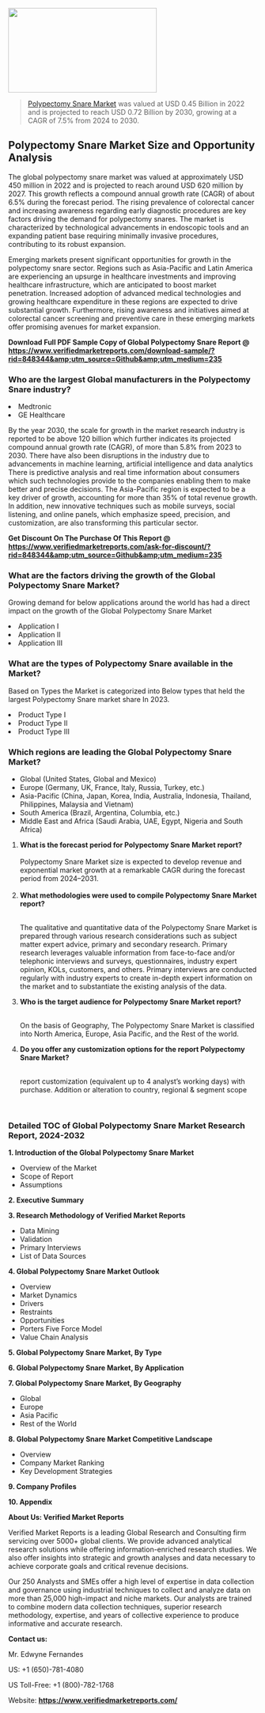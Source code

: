 <img src="https://ffe5etoiles.com/wp-content/uploads/2024/12/MST1-300x171.png" alt="" width="300" height="171" class="alignnone size-medium wp-image-20088" /><blockquote><p><p><a href="https://www.verifiedmarketreports.com/download-sample/?rid=848344&utm_source=Github&utm_medium=235" target="_blank">Polypectomy Snare Market</a> was valued at USD 0.45 Billion in 2022 and is projected to reach USD 0.72 Billion by 2030, growing at a CAGR of 7.5% from 2024 to 2030.</p></blockquote><p><h2>Polypectomy Snare Market Size and Opportunity Analysis</h2> <p>The global polypectomy snare market was valued at approximately USD 450 million in 2022 and is projected to reach around USD 620 million by 2027. This growth reflects a compound annual growth rate (CAGR) of about 6.5% during the forecast period. The rising prevalence of colorectal cancer and increasing awareness regarding early diagnostic procedures are key factors driving the demand for polypectomy snares. The market is characterized by technological advancements in endoscopic tools and an expanding patient base requiring minimally invasive procedures, contributing to its robust expansion.</p> <p>Emerging markets present significant opportunities for growth in the polypectomy snare sector. Regions such as Asia-Pacific and Latin America are experiencing an upsurge in healthcare investments and improving healthcare infrastructure, which are anticipated to boost market penetration. Increased adoption of advanced medical technologies and growing healthcare expenditure in these regions are expected to drive substantial growth. Furthermore, rising awareness and initiatives aimed at colorectal cancer screening and preventive care in these emerging markets offer promising avenues for market expansion.</p> </p><p class=""><strong>Download Full PDF Sample Copy of Global Polypectomy Snare Report @ <a href="https://www.verifiedmarketreports.com/download-sample/?rid=848344&amp;utm_source=Github&amp;utm_medium=235" target="_blank">https://www.verifiedmarketreports.com/download-sample/?rid=848344&amp;utm_source=Github&amp;utm_medium=235</a></strong></p><h3 id="" class="">Who are the largest Global manufacturers in the Polypectomy Snare industry?</h3><p><li>Medtronic</li><li> GE Healthcare</li></p><div class=""><div class="" dir="" data-message-author-role="" data-message-id="" data-message-model-slug=""><div class=""><div class=""><div class=""><div class="" dir="" data-message-author-role="" data-message-id="" data-message-model-slug=""><div class=""><div class=""><p>By the year 2030, the scale for growth in the market research industry is reported to be above 120 billion which further indicates its projected compound annual growth rate (CAGR), of more than 5.8% from 2023 to 2030. There have also been disruptions in the industry due to advancements in machine learning, artificial intelligence and data analytics There is predictive analysis and real time information about consumers which such technologies provide to the companies enabling them to make better and precise decisions. The Asia-Pacific region is expected to be a key driver of growth, accounting for more than 35% of total revenue growth. In addition, new innovative techniques such as mobile surveys, social listening, and online panels, which emphasize speed, precision, and customization, are also transforming this particular sector.</p><p><strong>Get Discount On The Purchase Of This Report @&nbsp; <a href="https://www.verifiedmarketreports.com/ask-for-discount/?rid=848344&amp;utm_source=Github&amp;utm_medium=235" target="_blank">https://www.verifiedmarketreports.com/ask-for-discount/?rid=848344&amp;utm_source=Github&amp;utm_medium=235</a></strong></p></div></div></div></div></div></div></div></div><h3 id="" class="">What are the factors driving the growth of the Global Polypectomy Snare Market?</h3><p id="" class="">Growing demand for below applications around the world has had a direct impact on the growth of the Global Polypectomy Snare Market</p><p id="" class=""><li>Application I</li><li> Application II</li><li> Application III</li></p><h3 id="" class="">What are the types of Polypectomy Snare available in the Market?</h3><p id="" class="">Based on Types the Market is categorized into Below types that held the largest Polypectomy Snare market share In 2023.</p><p id="" class=""><li>Product Type I</li><li> Product Type II</li><li> Product Type III</li></p><h3 id="" class="">Which regions are leading the Global Polypectomy Snare Market?</h3><ul><li>Global (United States, Global and Mexico)</li><li>Europe (Germany, UK, France, Italy, Russia, Turkey, etc.)</li><li>Asia-Pacific (China, Japan, Korea, India, Australia, Indonesia, Thailand, Philippines, Malaysia and Vietnam)</li><li>South America (Brazil, Argentina, Columbia, etc.)</li><li>Middle East and Africa (Saudi Arabia, UAE, Egypt, Nigeria and South Africa)</li></ul><p><ol><li><strong>What is the forecast period for Polypectomy Snare Market report?<br /></strong><br /><span data-sheets-root="1" data-sheets-value="{&quot;1&quot;:2,&quot;2&quot;:&quot;XXXX size is expected to develop revenue and exponential market growth at a remarkable CAGR during the forecast period from 2024&ndash;2030.&quot;}" data-sheets-userformat="{&quot;2&quot;:12674,&quot;4&quot;:{&quot;1&quot;:2,&quot;2&quot;:16776960},&quot;10&quot;:2,&quot;11&quot;:0,&quot;15&quot;:&quot;Arial&quot;,&quot;16&quot;:12}">Polypectomy Snare Market size is expected to develop revenue and exponential market growth at a remarkable CAGR during the forecast period from 2024&ndash;2031.</span><br /><br /></li><li><strong>What methodologies were used to compile Polypectomy Snare Market report?<br /><br /></strong><p>The qualitative and quantitative data of the&nbsp;Polypectomy Snare Market is prepared through various research considerations such as subject matter expert advice, primary and secondary research. Primary research leverages valuable information from face-to-face and/or telephonic interviews and surveys, questionnaires, industry expert opinion, KOLs, customers, and others. Primary interviews are conducted regularly with industry experts to create in-depth expert information on the market and to substantiate the existing analysis of the data.&nbsp;</p></li><li><strong>Who is the target audience for Polypectomy Snare Market report?<br /><br /></strong><p>On the basis of Geography, The&nbsp;Polypectomy Snare Market is classified into North America, Europe, Asia Pacific, and the Rest of the world.</p></li><li><strong>Do you offer any customization options for the report Polypectomy Snare Market?<br /><br /></strong><p>report customization (equivalent up to 4 analyst&rsquo;s working days) with purchase. Addition or alteration to country, regional &amp; segment scope</p><p>&nbsp;</p></li></ol></p><h3 id="" class="">Detailed TOC of Global Polypectomy Snare Market Research Report, 2024-2032</h3><p id="" class=""><strong>1. Introduction of the Global Polypectomy Snare Market</strong></p><ul><li>Overview of the Market</li><li>Scope of Report</li><li>Assumptions</li></ul><p id="" class=""><strong>2. Executive Summary</strong></p><p id="" class=""><strong>3. Research Methodology of&nbsp;Verified Market Reports</strong></p><ul><li>Data Mining</li><li>Validation</li><li>Primary Interviews</li><li>List of Data Sources</li></ul><p id="" class=""><strong>4. Global Polypectomy Snare Market Outlook</strong></p><ul><li>Overview</li><li>Market Dynamics</li><li>Drivers</li><li>Restraints</li><li>Opportunities</li><li>Porters Five Force Model</li><li>Value Chain Analysis</li></ul><p id="" class=""><strong>5. Global Polypectomy Snare Market, By&nbsp;Type</strong></p><p id="" class=""><strong>6. Global Polypectomy Snare Market, By Application</strong></p><p id="" class=""><strong>7. Global Polypectomy Snare Market, By Geography</strong></p><ul><li>Global</li><li>Europe</li><li>Asia Pacific</li><li>Rest of the World</li></ul><p id="" class=""><strong>8. Global Polypectomy Snare Market Competitive Landscape</strong></p><ul><li>Overview</li><li>Company Market Ranking</li><li>Key Development Strategies</li></ul><p id="" class=""><strong>9. Company Profiles</strong></p><p id="" class=""><strong>10. Appendix</strong></p><p id="" class=""><strong>About Us: Verified Market Reports</strong></p><p id="" class="">Verified Market Reports is a leading Global Research and Consulting firm servicing over 5000+ global clients. We provide advanced analytical research solutions while offering information-enriched research studies. We also offer insights into strategic and growth analyses and data necessary to achieve corporate goals and critical revenue decisions.</p><p id="" class="">Our 250 Analysts and SMEs offer a high level of expertise in data collection and governance using industrial techniques to collect and analyze data on more than 25,000 high-impact and niche markets. Our analysts are trained to combine modern data collection techniques, superior research methodology, expertise, and years of collective experience to produce informative and accurate research.</p><p id="" class=""><strong>Contact us:</strong></p><p id="" class="">Mr. Edwyne Fernandes</p><p id="" class="">US: +1 (650)-781-4080</p><p id="" class="">US Toll-Free: +1 (800)-782-1768</p><p id="" class="">Website: <a target="" data-test-app-aware-link=""><strong>https://www.verifiedmarketreports.com/</strong></a></p>
